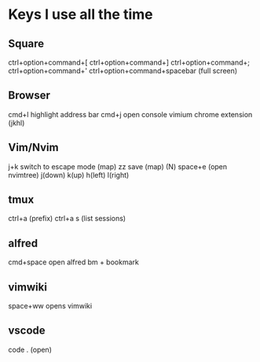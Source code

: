 # Keys I use all the time
## Square
ctrl+option+command+[
ctrl+option+command+]
ctrl+option+command+;
ctrl+option+command+'
ctrl+option+command+spacebar (full screen)

## Browser
cmd+l highlight address bar
cmd+j open console
vimium chrome extension (jkhl)

## Vim/Nvim
j+k switch to escape mode (map)
zz save (map)
(N) space+e (open nvimtree) 
j(down) k(up) h(left) l(right)

## tmux
ctrl+a (prefix)
ctrl+a s (list sessions)

## alfred
cmd+space open alfred
bm + bookmark

## vimwiki
space+ww opens vimwiki

## vscode
code . (open)
